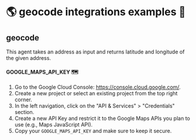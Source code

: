 # 🌎 geocode integrations examples 🚴

## geocode

This agent takes an address as input and returns latitude and longitude of the given address.

#### GOOGLE_MAPS_API_KEY 🗺️

1. Go to the Google Cloud Console: https://console.cloud.google.com/.
2. Create a new project or select an existing project from the top right corner.
3. In the left navigation, click on the "API & Services" > "Credentials" section.
4. Create a new API Key and restrict it to the Google Maps APIs you plan to use (e.g., Maps JavaScript API).
5. Copy your `GOOGLE_MAPS_API_KEY` and make sure to keep it secure.
